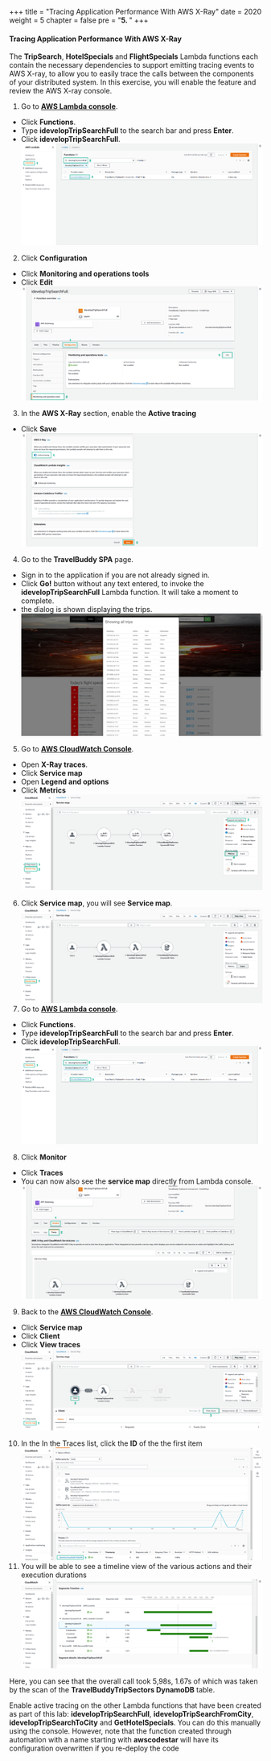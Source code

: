 +++
title = "Tracing Application Performance With AWS X-Ray"
date = 2020
weight = 5
chapter = false
pre = "<b>5. </b>"
+++

#### Tracing Application Performance With AWS X-Ray

The **TripSearch**, **HotelSpecials** and **FlightSpecials** Lambda functions each contain the necessary dependencies to support emitting tracing events to AWS X-ray, to allow you to easily trace the calls between the components of your distributed system. In this exercise, you will enable the feature and review the AWS X-ray console.

1. Go to [**AWS Lambda console**](https://console.aws.amazon.com/lambda/home).
* Click **Functions**.
* Type **idevelopTripSearchFull** to the search bar and press **Enter**.
* Click **idevelopTripSearchFull**.
![Tracing Application Performance With AWS X-Ray](/images/5-tracing-application-performance-with-xray/tracing-application-performance-with-xray-001.png?featherlight=false&width=90pc)
2. Click **Configuration**
* Click **Monitoring and operations tools**
* Click **Edit**
![Tracing Application Performance With AWS X-Ray](/images/5-tracing-application-performance-with-xray/tracing-application-performance-with-xray-002.png?featherlight=false&width=90pc)
3. In the **AWS X-Ray** section, enable the **Active tracing**
* Click **Save**
![Tracing Application Performance With AWS X-Ray](/images/5-tracing-application-performance-with-xray/tracing-application-performance-with-xray-003.png?featherlight=false&width=90pc)
4. Go to the **TravelBuddy SPA** page.
* Sign in to the application if you are not already signed in.
* Click **Go!** button without any text entered, to invoke the **idevelopTripSearchFull** Lambda function. It will take a moment to complete.
* the dialog is shown displaying the trips.
![Tracing Application Performance With AWS X-Ray](/images/5-tracing-application-performance-with-xray/tracing-application-performance-with-xray-004.png?featherlight=false&width=90pc)
5. Go to [**AWS CloudWatch Console**](https://console.aws.amazon.com/cloudwatch/home).
* Open **X-Ray traces**.
* Click **Service map**
* Open **Legend and options**
* Click **Metrics**
![Tracing Application Performance With AWS X-Ray](/images/5-tracing-application-performance-with-xray/tracing-application-performance-with-xray-005.png?featherlight=false&width=90pc)
6. Click **Service map**, you will see **Service map**.
![Tracing Application Performance With AWS X-Ray](/images/5-tracing-application-performance-with-xray/tracing-application-performance-with-xray-006.png?featherlight=false&width=90pc)
7. Go to [**AWS Lambda console**](https://console.aws.amazon.com/lambda/home).
* Click **Functions**.
* Type **idevelopTripSearchFull** to the search bar and press **Enter**.
* Click **idevelopTripSearchFull**.
![Tracing Application Performance With AWS X-Ray](/images/5-tracing-application-performance-with-xray/tracing-application-performance-with-xray-007.png?featherlight=false&width=90pc)
8. Click **Monitor**
* Click **Traces**
* You can now also see the **service map** directly from Lambda console.
![Tracing Application Performance With AWS X-Ray](/images/5-tracing-application-performance-with-xray/tracing-application-performance-with-xray-008.png?featherlight=false&width=90pc)
9. Back to the [**AWS CloudWatch Console**](https://console.aws.amazon.com/cloudwatch/home).
* Click **Service map**
* Click **Client**
* Click **View traces**
![Tracing Application Performance With AWS X-Ray](/images/5-tracing-application-performance-with-xray/tracing-application-performance-with-xray-005b.png?featherlight=false&width=90pc)
10. In the In the Traces list, click the **ID** of the the first item
![Tracing Application Performance With AWS X-Ray](/images/5-tracing-application-performance-with-xray/tracing-application-performance-with-xray-009.png?featherlight=false&width=90pc)
11. You will be able to see a timeline view of the various actions and their execution durations
![Tracing Application Performance With AWS X-Ray](/images/5-tracing-application-performance-with-xray/tracing-application-performance-with-xray-010.png?featherlight=false&width=90pc)

Here, you can see that the overall call took 5,98s, 1.67s of which was taken by the scan of the **TravelBuddyTripSectors DynamoDB** table.

Enable active tracing on the other Lambda functions that have been created as part of this lab: **idevelopTripSearchFull**, **idevelopTripSearchFromCity**, **idevelopTripSearchToCity** and **GetHotelSpecials**. You can do this manually using the console. However, note that the function created through automation with a name starting with **awscodestar** will have its configuration overwritten if you re-deploy the code